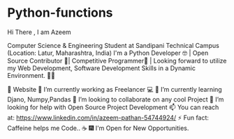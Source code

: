 # Python-functions
Hi There , I am Azeem

Computer Science & Engineering Student at Sandipani Technical Campus (Location: Latur, Maharashtra, India) I'm a Python Developer 🤓 | Open Source Contributor 📝| Competitive Programmer🤠 | Looking forward to utilize my Web Development, Software Development  Skills in a Dynamic Environment. 🧑🏻


🚩 Website
🔭 I’m currently working as Freelancer 💻
🌱 I’m currently learning   Djano, Numpy,Pandas
👯 I’m looking to collaborate on any cool Project
🤔 I’m looking for help with Open Source Project Development
📫 You can reach at: https://www.linkedin.com/in/azeem-pathan-54744924/
⚡ Fun fact: Caffeine helps me Code.. ☕
🎆 I'm Open for New Opportunities.
